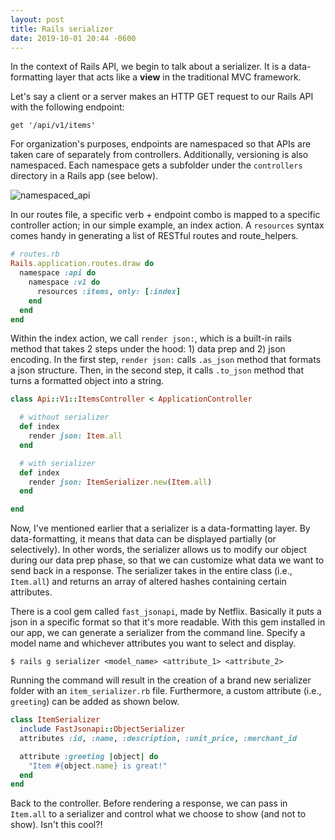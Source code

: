 ```yaml
---
layout: post
title: Rails serializer
date: 2019-10-01 20:44 -0600
---
```


In the context of Rails API, we begin to talk about a serializer. It is a data-formatting layer that acts like a **view** in the traditional MVC framework.

Let's say a client or a server makes an HTTP GET request to our Rails API with the following endpoint:

```
get '/api/v1/items'
```
For organization's purposes, endpoints are namespaced so that APIs are taken care of separately from controllers. Additionally, versioning is also namespaced. Each namespace gets a subfolder under the `controllers` directory in a Rails app (see below).

![namespaced_api](https://user-images.githubusercontent.com/24424825/66015192-dade4700-e48e-11e9-9d67-3ae0265528d3.png)

In our routes file, a specific verb + endpoint combo is mapped to a specific controller action; in our simple example, an index action. A `resources` syntax comes handy in generating a list of RESTful routes and route_helpers.

```ruby
# routes.rb
Rails.application.routes.draw do
  namespace :api do
    namespace :v1 do
      resources :items, only: [:index]
    end
  end
end

```

Within the index action, we call `render json:`, which is a built-in rails method that takes 2 steps under the hood: 1) data prep and 2) json encoding. In the first step, `render json:` calls `.as_json` method that formats a json structure. Then, in the second step, it calls `.to_json` method that turns a formatted object into a string.

```ruby
class Api::V1::ItemsController < ApplicationController

  # without serializer
  def index
    render json: Item.all
  end

  # with serializer
  def index
    render json: ItemSerializer.new(Item.all)
  end

end
```

Now, I've mentioned earlier that a serializer is a data-formatting layer. By data-formatting, it means that data can be displayed partially (or selectively). In other words, the serializer allows us to modify our object during our data prep phase, so that we can customize what data we want to send back in a response. The serializer takes in the entire class (i.e., `Item.all`) and returns an array of altered hashes containing certain attributes.

There is a cool gem called `fast_jsonapi`, made by Netflix. Basically it puts a json in a specific format so that it's more readable. With this gem installed in our app, we can generate a serializer from the command line. Specify a model name and whichever attributes you want to select and display.

```
$ rails g serializer <model_name> <attribute_1> <attribute_2>
```

Running the command will result in the creation of a brand new serializer folder with an `item_serializer.rb` file. Furthermore, a custom attribute (i.e., `greeting`) can be added as shown below.

```ruby
class ItemSerializer
  include FastJsonapi::ObjectSerializer
  attributes :id, :name, :description, :unit_price, :merchant_id

  attribute :greeting |object| do
    "Item #{object.name} is great!"
  end
end
```

Back to the controller. Before rendering a response, we can pass in `Item.all` to a serializer and control what we choose to show (and not to show). Isn't this cool?!
